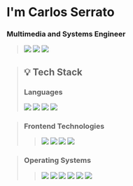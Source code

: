 # I'm Carlos Serrato
### Multimedia and Systems Engineer

> [<img src="https://ziadoua.github.io/m3-Markdown-Badges/badges/MyPortfolio/myportfolio1.svg">]()
> [<img src="https://ziadoua.github.io/m3-Markdown-Badges/badges/Discord/discord2.svg">]()
> [<img src="https://ziadoua.github.io/m3-Markdown-Badges/badges/Telegram/telegram1.svg">]()

> ## 💡 Tech Stack
> ### Languages
> [<img src="https://ziadoua.github.io/m3-Markdown-Badges/badges/Python/python3.svg">]()
> [<img src="https://ziadoua.github.io/m3-Markdown-Badges/badges/Java/java1.svg">]()
> [<img src="https://ziadoua.github.io/m3-Markdown-Badges/badges/TypeScript/typescript1.svg">]()
> [<img src="https://ziadoua.github.io/m3-Markdown-Badges/badges/CSharp/csharp1.svg">]()

> ### Frontend Technologies
>> [<img src="https://ziadoua.github.io/m3-Markdown-Badges/badges/React/react1.svg">]() 
> [<img src="https://ziadoua.github.io/m3-Markdown-Badges/badges/Angular/angular1.svg">]()
> [<img src="https://ziadoua.github.io/m3-Markdown-Badges/badges/Ionic/ionic1.svg">]()
> [<img src="https://ziadoua.github.io/m3-Markdown-Badges/badges/Bootstrap/bootstrap1.svg">]()


> ### Operating Systems
>> [<img src="https://ziadoua.github.io/m3-Markdown-Badges/badges/Arch/arch1.svg">]()
> [<img src="https://ziadoua.github.io/m3-Markdown-Badges/badges/Android/android2.svg">]()
> [<img src="https://ziadoua.github.io/m3-Markdown-Badges/badges/Debian/debian1.svg">]()
> [<img src="https://ziadoua.github.io/m3-Markdown-Badges/badges/Fedora/fedora1.svg">]()
> [<img src="https://ziadoua.github.io/m3-Markdown-Badges/badges/Ubuntu/ubuntu1.svg">]()
> [<img src="https://ziadoua.github.io/m3-Markdown-Badges/badges/Windows/windows1.svg">]()
